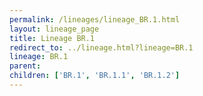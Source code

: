 ```yaml
---
permalink: /lineages/lineage_BR.1.html
layout: lineage_page
title: Lineage BR.1
redirect_to: ../lineage.html?lineage=BR.1
lineage: BR.1
parent: 
children: ['BR.1', 'BR.1.1', 'BR.1.2']
---
```

